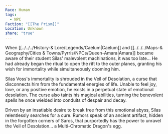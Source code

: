 ```yaml
---
Race: Human
tags:
  - NPC
Faction: "[[The Prism]]"
Location: Unknown
share: "true"
---
```


When [[../../../History-& Lore/Legends/Caelum|Caelum]] and [[../../../Maps-& Geography/Cities & Towns/Pyrris/NPCs/Queen-Amara|Amara]] became aware of their student Silas' malevolent machinations, it was too late... He had already began the ritual to open the rift to the outer planes, granting his wish for immortality while simultaneously dooming him.

Silas Voss's immortality is shrouded in the Veil of Desolation, a curse that disconnects him from the fundamental energies of life. Unable to feel joy, love, or any positive emotion, he exists in a perpetual state of emotional desolation. The curse also taints his magical abilities, turning the benevolent spells he once wielded into conduits of despair and decay.

Driven by an insatiable desire to break free from this emotional abyss, Silas relentlessly searches for a cure. Rumors speak of an ancient artifact, hidden in the forgotten corners of Saros, that purportedly has the power to unravel the Veil of Desolation... a Multi-Chromatic Dragon's egg.